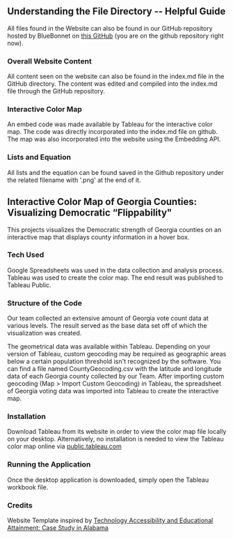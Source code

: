 ## Understanding the File Directory -- Helpful Guide
All files found in the Website can also be found in our GitHub repository hosted by BlueBonnet on [this GitHub](https://github.com/bluebonnet-teams-2022/emergega.github.io) (you are on the github repository right now).

### Overall Website Content 
All content seen on the website can also be found in the index.md file in the GitHub directory. The content was edited and compiled into the index.md file through the GitHub repository. 

### Interactive Color Map 
An embed code was made available by Tableau for the interactive color map. The code was directly incorporated into the index.md file on github. The map was also incorporated into the website using the Embedding API. 

### Lists and Equation
All lists and the equation can be found saved in the Github repository under the related filename with '.png' at the end of it. 

## Interactive Color Map of Georgia Counties: Visualizing Democratic “Flippability"
This projects visualizes the Democratic strength of Georgia counties on an interactive map that displays county information in a hover box. 

### Tech Used
Google Spreadsheets was used in the data collection and analysis process. Tableau was used to create the color map. The end result was published to Tableau Public. 

### Structure of the Code
Our team collected an extensive amount of Georgia vote count data at various levels. The result served as the base data set off of which the visualization was created.

The geometrical data was available within Tableau. Depending on your version of Tableau, custom geocoding may be required as geographic areas below a certain population threshold isn't recognized by the software. You can find a file named CountyGeocoding.csv with the latitude and longitude data of each Georgia county collected by our Team. After importing custom geocoding (Map > Import Custom Geocoding) in Tableau, the spreadsheet of Georgia voting data was imported into Tableau to create the interactive map.

### Installation
Download Tableau from its website in order to view the color map file locally on your desktop. Alternatively, no installation is needed to view the Tableau color map online via [public.tableau.com](https://public.tableau.com/views/GeorgiaCountiesDemocraticStrengthColorMap/ColorMap-byDStrength?:language=en-US&:display_count=n&:origin=viz_share_link)

### Running the Application
Once the desktop application is downloaded, simply open the Tableau workbook file.

### Credits
Website Template inspired by [Technology Accessibility and Educational Attainment: Case Study in Alabama
](https://clparent121.github.io/hci-project-2-team-15/)
